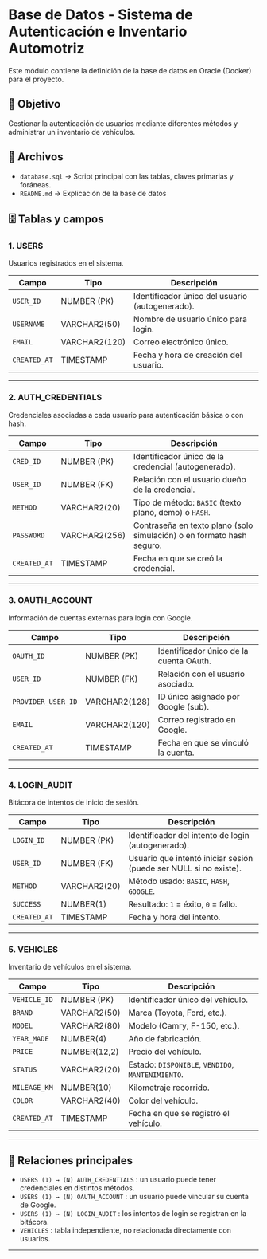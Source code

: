 # Base de Datos - Sistema de Autenticación e Inventario Automotriz

Este módulo contiene la definición de la base de datos en Oracle (Docker) para el proyecto.

## 📌 Objetivo
Gestionar la autenticación de usuarios mediante diferentes métodos y administrar un inventario de vehículos.

## 📂 Archivos
- `database.sql` → Script principal con las tablas, claves primarias y foráneas.
- `README.md`    → Explicación de la base de datos
  
## 🗄️ Tablas y campos

### 1. USERS
Usuarios registrados en el sistema.

| Campo       | Tipo          | Descripción                                     |
|-------------|---------------|-------------------------------------------------|
| `USER_ID`   | NUMBER (PK)   | Identificador único del usuario (autogenerado). |
| `USERNAME`  | VARCHAR2(50)  | Nombre de usuario único para login.             |
| `EMAIL`     | VARCHAR2(120) | Correo electrónico único.                       |
| `CREATED_AT`| TIMESTAMP     | Fecha y hora de creación del usuario.           |

---

### 2. AUTH_CREDENTIALS
Credenciales asociadas a cada usuario para autenticación básica o con hash.

| Campo       | Tipo          | Descripción                                                           |
|-------------|---------------|-----------------------------------------------------------------------|
| `CRED_ID`   | NUMBER (PK)   | Identificador único de la credencial (autogenerado).                  |
| `USER_ID`   | NUMBER (FK)   | Relación con el usuario dueño de la credencial.                       |
| `METHOD`    | VARCHAR2(20)  | Tipo de método: `BASIC` (texto plano, demo) o `HASH`.                 |
| `PASSWORD`  | VARCHAR2(256) | Contraseña en texto plano (solo simulación) o en formato hash seguro. |
| `CREATED_AT`| TIMESTAMP     | Fecha en que se creó la credencial.                                   |

---

### 3. OAUTH_ACCOUNT
Información de cuentas externas para login con Google.

| Campo              | Tipo          | Descripción                             |
|--------------------|---------------|-----------------------------------------|
| `OAUTH_ID`         | NUMBER (PK)   | Identificador único de la cuenta OAuth. |
| `USER_ID`          | NUMBER (FK)   | Relación con el usuario asociado.       |
| `PROVIDER_USER_ID` | VARCHAR2(128) | ID único asignado por Google (sub).     |
| `EMAIL`            | VARCHAR2(120) | Correo registrado en Google.            |
| `CREATED_AT`       | TIMESTAMP     | Fecha en que se vinculó la cuenta.      |

---

### 4. LOGIN_AUDIT
Bitácora de intentos de inicio de sesión.

| Campo       | Tipo         | Descripción                                                       |
|-------------|--------------|-------------------------------------------------------------------|
| `LOGIN_ID`  | NUMBER (PK)  | Identificador del intento de login (autogenerado).                |
| `USER_ID`   | NUMBER (FK)  | Usuario que intentó iniciar sesión (puede ser NULL si no existe). |
| `METHOD`    | VARCHAR2(20) | Método usado: `BASIC`, `HASH`, `GOOGLE`.                          |
| `SUCCESS`   | NUMBER(1)    | Resultado: `1` = éxito, `0` = fallo.                              |
| `CREATED_AT`| TIMESTAMP    | Fecha y hora del intento.                                         |

---

### 5. VEHICLES
Inventario de vehículos en el sistema.

| Campo       | Tipo         | Descripción                                       |
|-------------|--------------|---------------------------------------------------|
| `VEHICLE_ID`| NUMBER (PK)  | Identificador único del vehículo.                 |
| `BRAND`     | VARCHAR2(50) | Marca (Toyota, Ford, etc.).                       |
| `MODEL`     | VARCHAR2(80) | Modelo (Camry, F-150, etc.).                      |
| `YEAR_MADE` | NUMBER(4)    | Año de fabricación.                               |
| `PRICE`     | NUMBER(12,2) | Precio del vehículo.                              |
| `STATUS`    | VARCHAR2(20) | Estado: `DISPONIBLE`, `VENDIDO`, `MANTENIMIENTO`. |
| `MILEAGE_KM`| NUMBER(10)   | Kilometraje recorrido.                            |
| `COLOR`     | VARCHAR2(40) | Color del vehículo.                               |
| `CREATED_AT`| TIMESTAMP    | Fecha en que se registró el vehículo.             |

---

## 🔗 Relaciones principales
- `USERS (1) → (N) AUTH_CREDENTIALS` : un usuario puede tener credenciales en distintos métodos.  
- `USERS (1) → (N) OAUTH_ACCOUNT` : un usuario puede vincular su cuenta de Google.  
- `USERS (1) → (N) LOGIN_AUDIT` : los intentos de login se registran en la bitácora.  
- `VEHICLES` : tabla independiente, no relacionada directamente con usuarios.  

---